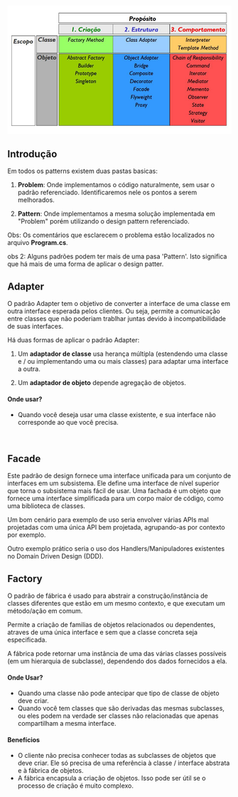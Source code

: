 ![alt text](images/quadro.jpg?raw=true=250x250 "Title")
<br>

## Introdução
Em todos os patterns existem duas pastas basicas: 

1. **Problem**:
Onde implementamos o código naturalmente, sem usar o padrão referenciado. Identificaremos nele os pontos a serem melhorados.

2. **Pattern**:
Onde implementamos a mesma solução implementada em "Problem" porém utilizando o design pattern referenciado.

Obs: Os comentários que esclarecem o problema estão localizados no arquivo **Program.cs**.

obs 2: Alguns padrões podem ter mais de uma pasa 'Pattern'. Isto significa que há mais de uma forma de aplicar o design patter.
<br>


## Adapter
O padrão Adapter tem o objetivo de converter a interface de uma classe em outra interface esperada pelos clientes. Ou seja, permite a comunicação entre classes que não poderiam trablhar juntas devido à incompatibilidade de suas interfaces.

Há duas formas de aplicar o padrão Adapter:

1. Um **adaptador de classe** usa herança múltipla (estendendo uma classe e / ou implementando uma ou mais classes) para adaptar uma interface a outra. 

2. Um **adaptador de objeto** depende agregação de objetos.

#### Onde usar?
- Quando você deseja usar uma classe existente, e sua interface não corresponde ao que você precisa.
<br>



## Facade
Este padrão de design fornece uma interface unificada para um conjunto de interfaces em um subsistema. Ele define uma interface de nível superior que torna o subsistema mais fácil de usar. Uma fachada é um objeto que fornece uma interface simplificada para um corpo maior de código, como uma biblioteca de classes. 

Um bom cenário para exemplo de uso seria envolver várias APIs mal projetadas com uma única API bem projetada, agrupando-as por contexto por exemplo.

Outro exemplo prático seria o uso dos Handlers/Manipuladores existentes no Domain Driven Design (DDD).
<br>



## Factory 
O padrão de fábrica é usado para abstrair a construção/instância de classes diferentes que estão em um mesmo contexto, e que executam um método/ação em comum. 

Permite a criação de familias de objetos relacionados ou dependentes, atraves de uma única interface e sem que a classe concreta seja especificada.

A fábrica pode retornar uma instância de uma das várias classes possíveis (em um hierarquia de subclasse), dependendo dos dados fornecidos a ela.

#### Onde Usar?
- Quando uma classe não pode antecipar que tipo de classe de objeto deve criar.
- Quando você tem classes que são derivadas das mesmas subclasses, ou eles podem na verdade ser classes não relacionadas que apenas compartilham a mesma interface. 

#### Benefícios
- O cliente não precisa conhecer todas as subclasses de objetos que deve criar. Ele só precisa de uma referência à classe / interface abstrata e à fábrica de objetos.
- A fábrica encapsula a criação de objetos. Isso pode ser útil se o processo de criação é muito complexo.
<br>

